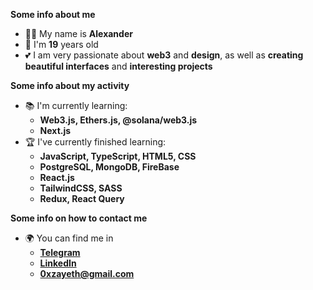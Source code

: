 
<strong>Some info about me</strong>
<p>

- 🙋‍♂️ My name is **Alexander**
- 🎂 I'm **19** years old
- 💕 I am very passionate about **web3** and **design**, as well as **creating beautiful interfaces** and **interesting projects**
  
</p>

<strong>Some info about my activity</strong>
<p>
  
- 📚 I'm currently learning:
  - **Web3.js, Ethers.js, @solana/web3.js**
  - **Next.js**
- 🏆 I've currently finished learning:
   - **JavaScript, TypeScript, HTML5, CSS**
   - **PostgreSQL, MongoDB, FireBase**
   - **React.js**
   - **TailwindCSS, SASS**
   - **Redux, React Query**
  
</p></details>

<strong>Some info on how to contact me</strong>
<p>
  
- 🌍 You can find me in
  - **[Telegram](https://t.me/xzay0)**
  - **[LinkedIn](https://www.linkedin.com/in/0xzay)**
  - **0xzayeth@gmail.com**
  
</p></details>

